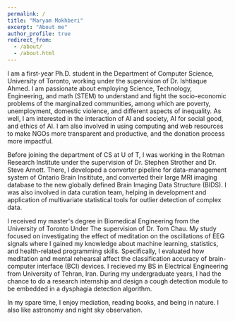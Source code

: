 ```yaml
---
permalink: /
title: "Maryam Mokhberi"
excerpt: "About me"
author_profile: true
redirect_from: 
  - /about/
  - /about.html
---
```


I am a first-year Ph.D. student in the Department of Computer Science, University of Toronto, working under the supervision of Dr. Ishtiaque Ahmed. I am passionate about employing Science, Technology, Engineering, and math (STEM) to understand and fight the socio-economic problems of the marginalized communities, among which are poverty, unemployment, domestic violence, and different aspects of inequality. As well, I am interested in the interaction of AI and society, AI for social good, and ethics of AI. I am also involved in using computing and web resources to make NGOs more transparent and productive, and the donation process more impactful. 

Before joining the department of CS at U of T, I was working in the Rotman Research Institute under the supervision of Dr. Stephen Strother and Dr. Steve Arnott. There, I developed a converter pipeline for data-management system of Ontario Brain Insititute, and converted their large MRI imaging database to the new globally defined Brain Imaging Data Structure (BIDS). I was also involved in data curation team, helping in development and application of multivariate statistical tools for outlier detection of complex data.

I received my master's degree in Biomedical Engineering from the University of Toronto Under The supervision of Dr. Tom Chau. My study focused on investigating the effect of meditation on the oscillations of EEG signals where I gained my knowledge about machine learning, statistics, and health-related programming skills. Specifically, I evaluated how meditation and mental rehearsal affect the classification accuracy of brain-computer interface (BCI) devices. I recieved my BS in Electrical Engineering from University of Tehran, Iran. During my undergraduate years, I had the chance to do a research internship and design a cough detection module to be embedded in a dysphagia detection algorithm. 

In my spare time, I enjoy mediation, reading books, and being in nature. I also like astronomy and night sky observation.
